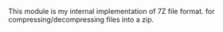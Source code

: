 This module is my internal implementation of 7Z file format. for compressing/decompressing files
into a zip.
